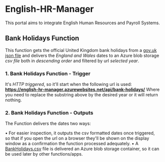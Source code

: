 # English-HR-Manager
This portal aims to integrate English Human Resources and Payroll Systems.

## Bank Holidays Function
This function gets the official United Kingdom bank holidays from a [gov.uk json file](https://www.gov.uk/bank-holidays.json) and delivers the *England and Wales* dates to an Azure blob storage *csv file* both in *descending order* and filtered by url *selected year*.

### 1. Bank Holidays Function - Trigger
It's *HTTP triggered*, so it'll start when the following url is used:
**https://english-hr-manager.azurewebsites.net/api/bank-holidays/<year>**
Where you need to replace the *<year>* substring above by the desired year or it will return nothing.

### 2. Bank Holidays Function - Outputs
The Function delivers the dates two ways:

• For easier inspection, it outputs the csv formatted dates once triggered, so that if you open the url on a browser they'll be shown on the display window as a confirmation the function processed adequately.
• A [BankHolidays.csv](https://englishhrmanager.blob.core.windows.net/bankholidays/BankHolidays.csv) file is delivered an Azure blob storage container, so it can be used later by other functions/apps.
